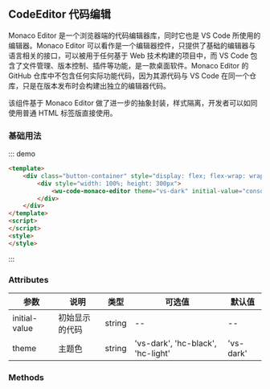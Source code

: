 ## CodeEditor 代码编辑

Monaco Editor 是一个浏览器端的代码编辑器库，同时它也是 VS Code 所使用的编辑器。Monaco Editor 可以看作是一个编辑器控件，只提供了基础的编辑器与语言相关的接口，可以被用于任何基于 Web 技术构建的项目中，而 VS Code 包含了文件管理、版本控制、插件等功能，是一款桌面软件。Monaco Editor 的 GitHub 仓库中不包含任何实际功能代码，因为其源代码与 VS Code 在同一个仓库，只是在版本发布时会构建出独立的编辑器代码。

该组件基于 Monaco Editor 做了进一步的抽象封装，样式隔离，开发者可以如同使用普通 HTML 标签版直接使用。

<a-alert message="编辑器可以通过 editor 属性调用 Monaco Editor 的 API， 如 document.querySelector('#editor').editor.setThem('hc-light')" type="info" show-icon />

### 基础用法

::: demo
```html
<template>
    <div class="button-container" style="display: flex; flex-wrap: wrap; align-items: center;justify-content: space-around;padding: 16px">
        <div style="width: 100%; height: 300px">
            <wu-code-monaco-editor theme="vs-dark" initial-value="console.log('test code')"  style="width: 100%;height: 100%"></wu-code-monaco-editor>
        </div>
    </div>
</template>
<script>
</script>
<style>
</style>
```
:::

### Attributes

| 参数            | 说明 | 类型      | 可选值       | 默认值   |
|---------------|--|---------- |-------------  |-------- |
| initial-value | 初始显示的代码 |string|--  |-- |
| theme | 主题色 |string| 'vs-dark', 'hc-black', 'hc-light' |'vs-dark' |

### Methods

<a-alert message="组件本身未做方法代理，可以通过 editor 属性调用 Monaco Editor 的 API" type="info" show-icon />
